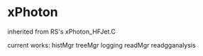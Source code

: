 # xPhoton
inherited from RS's xPhoton_HFJet.C

current works:
histMgr
treeMgr
logging
readMgr
readgganalysis
